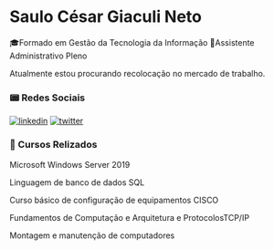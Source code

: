 # Saulo César Giaculi Neto

 🎓Formado em Gestão da Tecnologia da Informação
 💼Assistente Administrativo Pleno

Atualmente estou procurando recolocação no mercado de trabalho.

### 📟 Redes Sociais
[![linkedin](https://img.shields.io/badge/linkedin-0A66C2?style=for-the-badge&logo=linkedin&logoColor=white)](https://www.linkedin.com/SauloGiaculi)
[![twitter](https://img.shields.io/badge/twitter-1DA1F2?style=for-the-badge&logo=twitter&logoColor=white)](https://twitter.com/SauloGiaculi)


### 📕 Cursos Relizados
Microsoft Windows Server 2019

Linguagem de banco de dados SQL

Curso básico de configuração de equipamentos CISCO

Fundamentos de Computação e Arquitetura e ProtocolosTCP/IP

Montagem e manutenção de computadores
